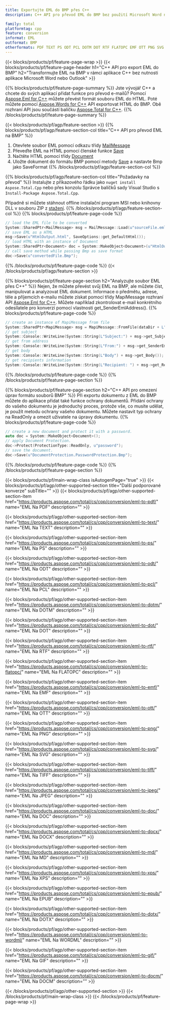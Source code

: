 ```yaml
---
title: Exportujte EML do BMP přes C++
description: C++ API pro převod EML do BMP bez použití Microsoft Word nebo Outlook

family: total
platformtag: cpp
feature: conversion
informat: EML
outformat: BMP
otherformats: PDF TEXT PS ODT PCL DOTM DOT RTF FLATOPC EMF OTT PNG SVG TIFF JPEG DOC DOCX MD XPS EPUB DOTX WORDML GIF DOCM
---
```

{{< blocks/products/pf/feature-page-wrap >}}
{{< blocks/products/pf/feature-page-header h1="C++ API pro export EML do BMP" h2="Transformujte EML na BMP v rámci aplikace C++ bez nutnosti aplikace Microsoft Word nebo Outlook" >}}

{{% blocks/products/pf/feature-page-summary %}}
Jste vývojář C++ a chcete do svých aplikací přidat funkce pro převod e-mailů? Pomocí [Aspose.Eml for C++](https://products.aspose.com/eml/cpp/) můžete převést formát souboru EML do HTML. Poté můžete pomocí [Aspose.Words for C++](https://products.aspose.com/words/cpp/) API exportovat HTML do BMP. Obě rozhraní API jsou součástí balíčku [Aspose.Total for C++](https://products.aspose.com/total/cpp/). 
{{% /blocks/products/pf/feature-page-summary  %}}

{{< blocks/products/pf/agp/feature-section >}}
{{% blocks/products/pf/agp/feature-section-col title="C++ API pro převod EML na BMP" %}}
1. Otevřete soubor EML pomocí odkazu třídy [MailMessage](https://reference.aspose.com/eml/cpp/class/aspose.eml.mail_message)
2. Převeďte EML na HTML pomocí členské funkce [Save](https://reference.aspose.com/eml/cpp/class/aspose.eml.mail_message#a7e7c6b50c8db5a8bcc6934db02b4a786)
3. Načtěte HTML pomocí třídy [Document](https://reference.aspose.com/words/cpp/class/aspose.words.document)
4. Uložte dokument do formátu BMP pomocí metody [Save](https://reference.aspose.com/words/cpp/class/aspose.words.document#save_string_saveformat) a nastavte Bmp jako SaveFormat
{{% /blocks/products/pf/agp/feature-section-col %}}

{{% blocks/products/pf/agp/feature-section-col title="Požadavky na převod" %}}
Instalujte z příkazového řádku jako ```nuget install Aspose.Total.Cpp``` nebo přes konzolu Správce balíčků sady Visual Studio s ```Install-Package Aspose.Total.Cpp```.

Případně si můžete stáhnout offline instalační program MSI nebo knihovny DLL v souboru ZIP z [stažení](https://releases.aspose.comtotal/cpp).
{{% /blocks/products/pf/agp/feature-section-col %}}
{{% blocks/products/pf/feature-page-code %}}

```cpp
// load the EML file to be converted
System::SharedPtr<MailMessage> msg = MailMessage::Load(u"sourceFile.eml");
// save EML as a HTML 
msg->Save(u"HtmlOutput.html", SaveOptions::get_DefaultHtml());  
// load HTML with an instance of Document
System::SharedPtr<Document> doc = System::MakeObject<Document>(u"HtmlOutput.html");
// call save method while passing Bmp as save format
doc->Save(u"convertedFile.Bmp");
```


{{% /blocks/products/pf/feature-page-code %}}
{{< /blocks/products/pf/agp/feature-section >}}

{{% blocks/products/pf/feature-page-section  h2="Analyzujte soubor EML přes C++" %}}
Nejen, že můžete převést svůj EML na BMP, ale můžete číst, manipulovat a analyzovat EML dokument. Informace o předmětu, adrese, těle a příjemcích e-mailu můžete získat pomocí třídy MapiMessage rozhraní API [Aspose.Eml for C++](https://products.aspose.com/eml/cpp/). Můžete například zkontrolovat e-mail konkrétního odesílatele pro konverzi pomocí vlastnosti get_SenderEmlAddress().
{{% blocks/products/pf/feature-page-code %}}

```cpp
// create an instance of MapiMessage from file
System::SharedPtr<MapiMessage> msg = MapiMessage::FromFile(dataDir + L"message.eml");
// get subject
System::Console::WriteLine(System::String(L"Subject:") + msg->get_Subject());
// get from address
System::Console::WriteLine(System::String(L"From:") + msg->get_SenderEmlAddress());
// get body
System::Console::WriteLine(System::String(L"Body") + msg->get_Body());
// get recipients information
System::Console::WriteLine(System::String(L"Recipient: ") + msg->get_Recipients());
```

{{% /blocks/products/pf/feature-page-code  %}}
{{% /blocks/products/pf/feature-page-section %}}

{{% blocks/products/pf/feature-page-section  h2="C++ API pro omezení úprav formátu souborů BMP" %}}
Při exportu dokumentu z EML do BMP můžete do aplikace přidat také funkce ochrany dokumentů. Přidání ochrany do vašeho dokumentu je jednoduchý proces, protože vše, co musíte udělat, je použít metodu ochrany vašeho dokumentu. Můžete nastavit typ ochrany na ReadOnly a omezit uživatele na úpravy dokumentu.
{{% blocks/products/pf/feature-page-code %}}

```cpp
// create a new document and protect it with a password.
auto doc = System::MakeObject<Document>();
// apply Document Protection.
doc->Protect(ProtectionType::ReadOnly, u"password");
// save the document.
doc->Save(u"DocumentProtection.PasswordProtection.Bmp");
```

{{% /blocks/products/pf/feature-page-code  %}}
{{% /blocks/products/pf/feature-page-section %}}

{{< blocks/products/pf/main-wrap-class isAutogenPage="true" >}}
{{< blocks/products/pf/agp/other-supported-section title="Další podporované konverze" subTitle="" >}}
{{< blocks/products/pf/agp/other-supported-section-item href="https://products.aspose.com/total/cs/cpp/conversion/eml-to-pdf/" name="EML Na PDF" description="" >}}

{{< blocks/products/pf/agp/other-supported-section-item href="https://products.aspose.com/total/cs/cpp/conversion/eml-to-text/" name="EML Na TEXT" description="" >}}

{{< blocks/products/pf/agp/other-supported-section-item href="https://products.aspose.com/total/cs/cpp/conversion/eml-to-ps/" name="EML Na PS" description="" >}}

{{< blocks/products/pf/agp/other-supported-section-item href="https://products.aspose.com/total/cs/cpp/conversion/eml-to-odt/" name="EML Na ODT" description="" >}}

{{< blocks/products/pf/agp/other-supported-section-item href="https://products.aspose.com/total/cs/cpp/conversion/eml-to-pcl/" name="EML Na PCL" description="" >}}

{{< blocks/products/pf/agp/other-supported-section-item href="https://products.aspose.com/total/cs/cpp/conversion/eml-to-dotm/" name="EML Na DOTM" description="" >}}

{{< blocks/products/pf/agp/other-supported-section-item href="https://products.aspose.com/total/cs/cpp/conversion/eml-to-dot/" name="EML Na DOT" description="" >}}

{{< blocks/products/pf/agp/other-supported-section-item href="https://products.aspose.com/total/cs/cpp/conversion/eml-to-rtf/" name="EML Na RTF" description="" >}}

{{< blocks/products/pf/agp/other-supported-section-item href="https://products.aspose.com/total/cs/cpp/conversion/eml-to-flatopc/" name="EML Na FLATOPC" description="" >}}

{{< blocks/products/pf/agp/other-supported-section-item href="https://products.aspose.com/total/cs/cpp/conversion/eml-to-emf/" name="EML Na EMF" description="" >}}

{{< blocks/products/pf/agp/other-supported-section-item href="https://products.aspose.com/total/cs/cpp/conversion/eml-to-ott/" name="EML Na OTT" description="" >}}

{{< blocks/products/pf/agp/other-supported-section-item href="https://products.aspose.com/total/cs/cpp/conversion/eml-to-png/" name="EML Na PNG" description="" >}}

{{< blocks/products/pf/agp/other-supported-section-item href="https://products.aspose.com/total/cs/cpp/conversion/eml-to-svg/" name="EML Na SVG" description="" >}}

{{< blocks/products/pf/agp/other-supported-section-item href="https://products.aspose.com/total/cs/cpp/conversion/eml-to-tiff/" name="EML Na TIFF" description="" >}}

{{< blocks/products/pf/agp/other-supported-section-item href="https://products.aspose.com/total/cs/cpp/conversion/eml-to-jpeg/" name="EML Na JPEG" description="" >}}

{{< blocks/products/pf/agp/other-supported-section-item href="https://products.aspose.com/total/cs/cpp/conversion/eml-to-doc/" name="EML Na DOC" description="" >}}

{{< blocks/products/pf/agp/other-supported-section-item href="https://products.aspose.com/total/cs/cpp/conversion/eml-to-docx/" name="EML Na DOCX" description="" >}}

{{< blocks/products/pf/agp/other-supported-section-item href="https://products.aspose.com/total/cs/cpp/conversion/eml-to-md/" name="EML Na MD" description="" >}}

{{< blocks/products/pf/agp/other-supported-section-item href="https://products.aspose.com/total/cs/cpp/conversion/eml-to-xps/" name="EML Na XPS" description="" >}}

{{< blocks/products/pf/agp/other-supported-section-item href="https://products.aspose.com/total/cs/cpp/conversion/eml-to-epub/" name="EML Na EPUB" description="" >}}

{{< blocks/products/pf/agp/other-supported-section-item href="https://products.aspose.com/total/cs/cpp/conversion/eml-to-dotx/" name="EML Na DOTX" description="" >}}

{{< blocks/products/pf/agp/other-supported-section-item href="https://products.aspose.com/total/cs/cpp/conversion/eml-to-wordml/" name="EML Na WORDML" description="" >}}

{{< blocks/products/pf/agp/other-supported-section-item href="https://products.aspose.com/total/cs/cpp/conversion/eml-to-gif/" name="EML Na GIF" description="" >}}

{{< blocks/products/pf/agp/other-supported-section-item href="https://products.aspose.com/total/cs/cpp/conversion/eml-to-docm/" name="EML Na DOCM" description="" >}}


{{< /blocks/products/pf/agp/other-supported-section >}}
{{< /blocks/products/pf/main-wrap-class >}}
{{< /blocks/products/pf/feature-page-wrap >}}